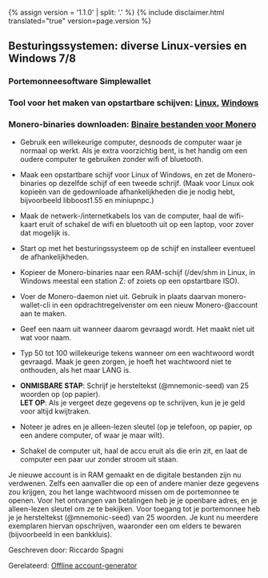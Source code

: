 {% assign version = '1.1.0' | split: '.' %}
{% include disclaimer.html translated="true" version=page.version %}
## Besturingssystemen:  diverse Linux-versies en Windows 7/8

### Portemonneesoftware  Simplewallet

### Tool voor het maken van opstartbare schijven:  [Linux](http://www.pendrivelinux.com/),       [Windows](https://www.microsoft.com/en-us/download/windows-usb-dvd-download-tool)

### Monero-binaries downloaden:  [Binaire bestanden voor Monero](https://getmonero.org/downloads/)

- Gebruik een willekeurige computer, desnoods de computer waar je normaal op werkt. Als je extra voorzichtig bent, is het handig om een oudere computer te gebruiken zonder wifi of bluetooth.

- Maak een opstartbare schijf voor Linux of Windows, en zet de Monero-binaries op dezelfde schijf of een tweede schrijf. (Maak voor Linux ook kopieën van de gedownloade afhankelijkheden die je nodig hebt, bijvoorbeeld libboost1.55 en miniupnpc.)

- Maak de netwerk-/internetkabels los van de computer, haal de wifi-kaart eruit of schakel de wifi en bluetooth uit op een laptop, voor zover dat mogelijk is.

- Start op met het besturingssysteem op de schijf en installeer eventueel de afhankelijkheden.

- Kopieer de Monero-binaries naar een RAM-schijf (/dev/shm in Linux, in Windows meestal een station Z: of zoiets op een opstartbare ISO).

- Voer de Monero-daemon niet uit. Gebruik in plaats daarvan monero-wallet-cli in een opdrachtregelvenster om een nieuw Monero-@account aan te maken.

- Geef een naam uit wanneer daarom gevraagd wordt. Het maakt niet uit wat voor naam.

- Typ 50 tot 100 willekeurige tekens wanneer om een wachtwoord wordt gevraagd. Maak je geen zorgen, je hoeft het wachtwoord niet te onthouden, als het maar LANG is.

- **ONMISBARE STAP**: Schrijf je hersteltekst (@mnemonic-seed) van 25 woorden op (op papier).  
**LET OP**:  Als je vergeet deze gegevens op te schrijven, kun je je geld voor altijd kwijtraken.

- Noteer je adres en je alleen-lezen sleutel (op je telefoon, op papier, op een andere computer, of waar je maar wilt).

- Schakel de computer uit, haal de accu eruit als die erin zit, en laat de computer een paar uur zonder stroom uit staan.

Je nieuwe account is in RAM gemaakt en de digitale bestanden zijn nu verdwenen. Zelfs een aanvaller die op een of andere manier deze gegevens zou krijgen, zou het lange wachtwoord missen om de portemonnee te openen. Voor het ontvangen van betalingen heb je je openbare adres, en je alleen-lezen sleutel om ze te bekijken. Voor toegang tot je portemonnee heb je je hersteltekst (@mnemonic-seed) van 25 woorden. Je kunt nu meerdere exemplaren hiervan opschrijven, waaronder een om elders te bewaren (bijvoorbeeld in een bankkluis).

Geschreven door:  Riccardo Spagni

Gerelateerd:  [Offline account-generator](http://moneroaddress.org/)

